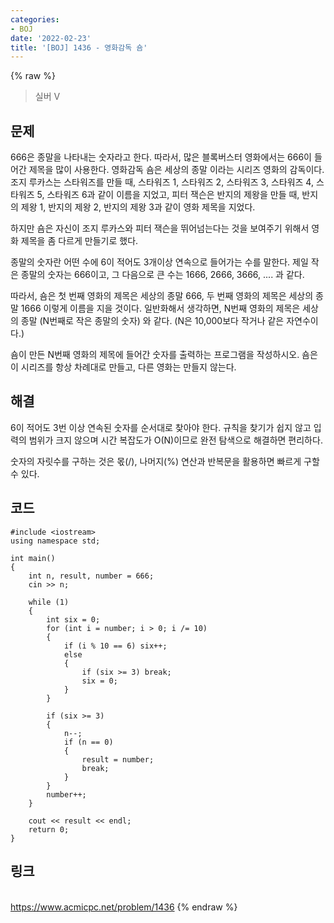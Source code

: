 ```yaml
---
categories:
- BOJ
date: '2022-02-23'
title: '[BOJ] 1436 - 영화감독 숌'
---
```


{% raw %}
>실버 V

## 문제
666은 종말을 나타내는 숫자라고 한다. 따라서, 많은 블록버스터 영화에서는 666이 들어간 제목을 많이 사용한다. 영화감독 숌은 세상의 종말 이라는 시리즈 영화의 감독이다. 조지 루카스는 스타워즈를 만들 때, 스타워즈 1, 스타워즈 2, 스타워즈 3, 스타워즈 4, 스타워즈 5, 스타워즈 6과 같이 이름을 지었고, 피터 잭슨은 반지의 제왕을 만들 때, 반지의 제왕 1, 반지의 제왕 2, 반지의 제왕 3과 같이 영화 제목을 지었다.

하지만 숌은 자신이 조지 루카스와 피터 잭슨을 뛰어넘는다는 것을 보여주기 위해서 영화 제목을 좀 다르게 만들기로 했다.

종말의 숫자란 어떤 수에 6이 적어도 3개이상 연속으로 들어가는 수를 말한다. 제일 작은 종말의 숫자는 666이고, 그 다음으로 큰 수는 1666, 2666, 3666, .... 과 같다.

따라서, 숌은 첫 번째 영화의 제목은 세상의 종말 666, 두 번째 영화의 제목은 세상의 종말 1666 이렇게 이름을 지을 것이다. 일반화해서 생각하면, N번째 영화의 제목은 세상의 종말 (N번째로 작은 종말의 숫자) 와 같다. (N은 10,000보다 작거나 같은 자연수이다.)

숌이 만든 N번째 영화의 제목에 들어간 숫자를 출력하는 프로그램을 작성하시오. 숌은 이 시리즈를 항상 차례대로 만들고, 다른 영화는 만들지 않는다. 

##  해결
6이 적어도 3번 이상 연속된 숫자를 순서대로 찾아야 한다. 규칙을 찾기가 쉽지 않고 입력의 범위가 크지 않으며 시간 복잡도가 O(N)이므로 완전 탐색으로 해결하면 편리하다.

숫자의 자릿수를 구하는 것은 몫(/), 나머지(%) 연산과 반복문을 활용하면 빠르게 구할 수 있다.

## 코드
```
#include <iostream>
using namespace std;

int main()
{
	int n, result, number = 666;
	cin >> n;

	while (1)
	{
		int six = 0;
		for (int i = number; i > 0; i /= 10)
		{
			if (i % 10 == 6) six++;
			else
			{
				if (six >= 3) break;
				six = 0;
			}
		}

		if (six >= 3)
		{
			n--;
			if (n == 0)
			{
				result = number;
				break;
			}
		}
		number++;
	}

	cout << result << endl;
	return 0;
}
```

## 링크
<br>https://www.acmicpc.net/problem/1436
{% endraw %}
